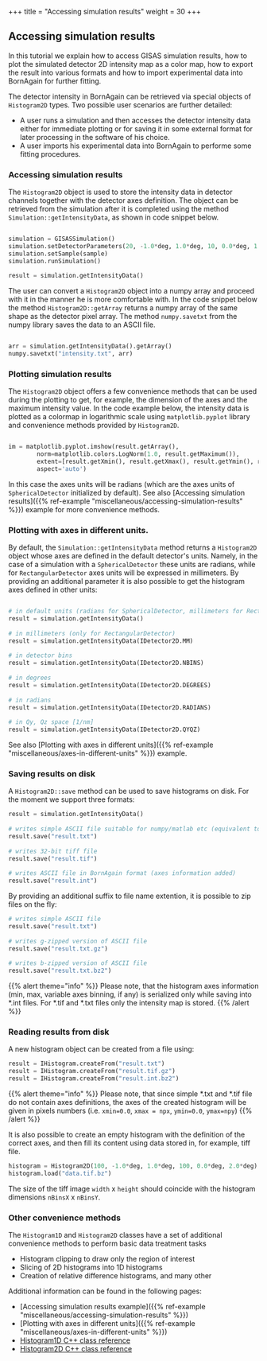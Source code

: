 +++
title = "Accessing simulation results"
weight = 30
+++

## Accessing simulation results

In this tutorial we explain how to access GISAS simulation results, 
how to plot the simulated detector 2D intensity map as a color map,
how to export the result into various formats and how to import experimental data into BornAgain for further fitting.

The detector intensity in BornAgain can be retrieved via special objects of `Histogram2D` types. Two possible user scenarios are further detailed:

* A user runs a simulation and then accesses the detector intensity data either for immediate plotting or for saving it in some external format for later processing in the software of his choice.
* A user imports his experimental data into BornAgain to performe some fitting procedures.

### Accessing simulation results

The `Histogram2D` object is used to store the intensity data in detector
channels together with the detector axes definition.
The object can be retrieved from the simulation after it is completed using the method `Simulation::getIntensityData`, as shown in code snippet below.

```python

simulation = GISASSimulation()
simulation.setDetectorParameters(20, -1.0*deg, 1.0*deg, 10, 0.0*deg, 1.0*deg)
simulation.setSample(sample)
simulation.runSimulation()
 
result = simulation.getIntensityData()

```

The user can convert a `Histogram2D` object into a numpy array and proceed
with it in the manner he is more comfortable with.
In the code snippet below the method `Histogram2D::getArray` returns a numpy array of the same shape as the detector pixel array.
The method `numpy.savetxt` from the numpy library saves the data to an ASCII file.

```python

arr = simulation.getIntensityData().getArray()
numpy.savetxt("intensity.txt", arr)

```

### Plotting simulation results

The `Histogram2D` object offers a few convenience methods that can be used during the plotting to get,
for example, the dimension of the axes and the maximum intensity value. In the code example below,
the intensity data is plotted as a colormap in logarithmic scale using `matplotlib.pyplot`
library and convenience methods provided by `Histogram2D`.

```python

im = matplotlib.pyplot.imshow(result.getArray(),
        norm=matplotlib.colors.LogNorm(1.0, result.getMaximum()),
        extent=[result.getXmin(), result.getXmax(), result.getYmin(), result.getYmax()],
        aspect='auto')

```

In this case the axes units will be radians (which are the axes units of `SphericalDetector` initialized by default).
See also [Accessing simulation results]({{% ref-example "miscellaneous/accessing-simulation-results" %}})
example for more convenience methods.

### Plotting with axes in different units.

By default, the `Simulation::getIntensityData` method returns a `Histogram2D` object
whose axes are defined in the default detector's units. Namely, in the case of a
simulation with a `SphericalDetector` these units are radians,
while for `RectangularDetector` axes units will be expressed in millimeters.
By providing an additional parameter it is also possible to get the histogram axes defined in other units:

```python

# in default units (radians for SphericalDetector, millimeters for RectangularDetector)
result = simulation.getIntensityData()
 
# in millimeters (only for RectangularDetector)
result = simulation.getIntensityData(IDetector2D.MM)
 
# in detector bins
result = simulation.getIntensityData(IDetector2D.NBINS)
 
# in degrees
result = simulation.getIntensityData(IDetector2D.DEGREES)
 
# in radians
result = simulation.getIntensityData(IDetector2D.RADIANS)
 
# in Qy, Qz space [1/nm] 
result = simulation.getIntensityData(IDetector2D.QYQZ)

```

See also [Plotting with axes in different units]({{% ref-example "miscellaneous/axes-in-different-units" %}}) example.

### Saving results on disk

A `Histogram2D::save` method can be used to save histograms on disk. For the moment we support three formats:

```python
result = simulation.getIntensityData()
 
# writes simple ASCII file suitable for numpy/matlab etc (equivalent to numpy.savetxt).
result.save("result.txt")
 
# writes 32-bit tiff file
result.save("result.tif")
 
# writes ASCII file in BornAgain format (axes information added)
result.save("result.int")
```

By providing an additional suffix to file name extention, it is possible to zip files on the fly:

```python
# writes simple ASCII file
result.save("result.txt")
 
# writes g-zipped version of ASCII file
result.save("result.txt.gz")
 
# writes b-zipped version of ASCII file
result.save("result.txt.bz2")
```

{{% alert theme="info" %}}
Please note, that  the histogram axes information (min, max, variable axes binning, if any)
is serialized only while saving into *.int files.
For *.tif and *.txt files only the intensity map is stored.
{{% /alert %}}

### Reading results from disk

A new histogram object can be created from a file using:

```python
result = IHistogram.createFrom("result.txt")
result = IHistogram.createFrom("result.tif.gz")
result = IHistogram.createFrom("result.int.bz2")
```
{{% alert theme="info" %}}
Please note, that since simple *.txt and *.tif file do not contain axes definitions,
the axes of the created histogram will be given in pixels numbers (i.e. `xmin=0.0`, `xmax = npx`, `ymin=0.0`, `ymax=npy`)
{{% /alert %}}

It is also possible to create an empty histogram with the definition of the correct axes,
and then fill its content using data stored in, for example, tiff file.

```python
histogram = Histogram2D(100, -1.0*deg, 1.0*deg, 100, 0.0*deg, 2.0*deg)
histogram.load("data.tif.bz")
```

The size of the tiff image `width` x `height` should coincide with the histogram dimensions `nBinsX` x `nBinsY`.

### Other convenience methods

The `Histogram1D` and `Histogram2D` classes have a set of additional convenience methods
to perform basic data treatment tasks

* Histogram clipping to draw only the region of interest
* Slicing of 2D histograms into 1D histograms
* Creation of relative difference histograms, and many other

Additional information can be found in the following pages:

* [Accessing simulation results example]({{% ref-example "miscellaneous/accessing-simulation-results" %}})
* [Plotting with axes in different units]({{% ref-example "miscellaneous/axes-in-different-units" %}})
* [Histogram1D C++ class reference](http://apps.jcns.fz-juelich.de/doxy/BornAgain/classHistogram1D.html)
* [Histogram2D C++ class reference](http://apps.jcns.fz-juelich.de/doxy/BornAgain/classHistogram2D.html)

